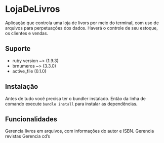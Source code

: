 # LojaDeLivros
Aplicação que controla uma loja de livors por meio do terminal, com uso de arquivos para perpetuações dos dados. Haverá o controle de seu estoque, os clientes e vendas.

## Suporte
+ ruby version ~> (1.9.3)
+ brnumeros ~> (3.3.0)
+ active_file (0.1.0)

## Instalação
Antes de tudo você precisa ter o bundler instalado. Então da linha de comando execute `bundle install` para instalar as dependências.

## Funcionalidades
Gerencia livros em arquivos, com informações do autor e ISBN.
Gerencia revistas
Gerencia cd’s
